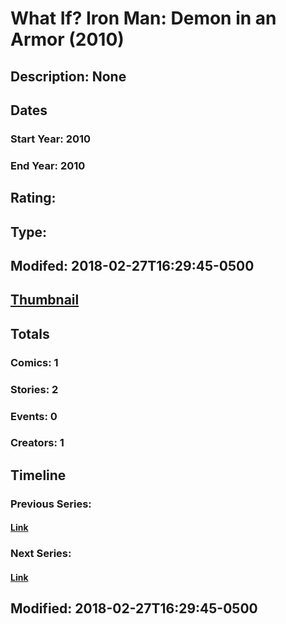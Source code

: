 # What If? Iron Man: Demon in an Armor (2010)
## Description: None
## Dates
### Start Year: 2010
### End Year: 2010
## Rating: 
## Type: 
## Modifed: 2018-02-27T16:29:45-0500
## [Thumbnail](http://i.annihil.us/u/prod/marvel/i/mg/6/c0/5a95cd1d09828.jpg)
## Totals
### Comics: 1
### Stories: 2
### Events: 0
### Creators: 1
## Timeline
### Previous Series: 
#### [Link]()
### Next Series: 
#### [Link]()
## Modified: 2018-02-27T16:29:45-0500
